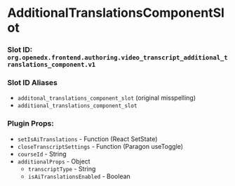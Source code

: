 # AdditionalTranslationsComponentSlot

### Slot ID: `org.openedx.frontend.authoring.video_transcript_additional_translations_component.v1`

### Slot ID Aliases
* `additonal_translations_component_slot` (original misspelling)
* `additional_translations_component_slot`

### Plugin Props:
* `setIsAiTranslations` - Function (React SetState)
* `closeTranscriptSettings` - Function (Paragon useToggle)
* `courseId` - String
* `additionalProps` - Object
  * `transcriptType` - String
  * `isAiTranslationsEnabled` - Boolean
